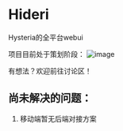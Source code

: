 # Hideri
Hysteria的全平台webui

项目目前处于策划阶段：
![image](https://github.com/zhangtony239/Hideri/assets/157202938/54afb53d-5977-4296-a5a1-dc832b90cd03)

有想法？欢迎前往讨论区！

## 尚未解决的问题：
1. 移动端暂无后端对接方案
